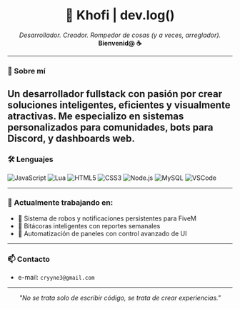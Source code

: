 
<h1 align="center">🖤 Khofi | dev.log()</h1>
<p align="center">
  <i>Desarrollador. Creador. Rompedor de cosas (y a veces, arreglador).</i><br>
  <b>Bienvenid@  ☕</b>
</p>

---

### 🧠 Sobre mí
Un desarrollador fullstack con pasión por crear soluciones inteligentes, eficientes y visualmente atractivas. Me especializo en sistemas personalizados para comunidades, bots para Discord, y dashboards web.
---

### 🛠️ Lenguajes

![JavaScript](https://img.shields.io/badge/-JavaScript-F7DF1E?style=flat\&logo=javascript\&logoColor=black)
![Lua](https://img.shields.io/badge/-Lua-2C2D72?style=flat\&logo=lua\&logoColor=white)
![HTML5](https://img.shields.io/badge/-HTML5-E34F26?style=flat\&logo=html5\&logoColor=white)
![CSS3](https://img.shields.io/badge/-CSS3-1572B6?style=flat\&logo=css3)
![Node.js](https://img.shields.io/badge/-Node.js-339933?style=flat\&logo=nodedotjs\&logoColor=white)
![MySQL](https://img.shields.io/badge/-MySQL-4479A1?style=flat\&logo=mysql\&logoColor=white)
![VSCode](https://img.shields.io/badge/-VSCode-007ACC?style=flat\&logo=visualstudiocode)

---

### 🔭 Actualmente trabajando en:

* 🚨 Sistema de robos y notificaciones persistentes para FiveM
* 🧾 Bitácoras inteligentes con reportes semanales
* 🧠 Automatización de paneles con control avanzado de UI

---

### 📫 Contacto

* e-mail: `cryyne3@gmail.com`

---

<p align="center">
  <i>"No se trata solo de escribir código, se trata de crear experiencias."</i>
</p>

